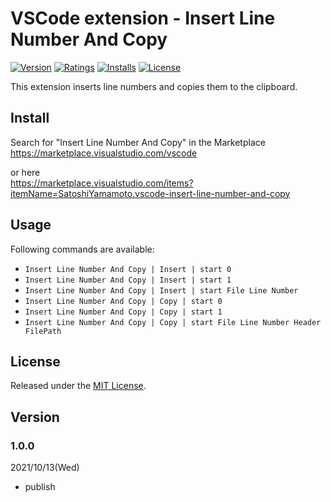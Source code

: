 # VSCode extension - Insert Line Number And Copy

[![Version][version-badge]][marketplace]
[![Ratings][ratings-badge]][marketplace-ratings]
[![Installs][installs-badge]][marketplace]
[![License][license-badge]][license]

This extension inserts line numbers and copies them to the clipboard.

## Install

Search for "Insert Line Number And Copy" in the Marketplace  
https://marketplace.visualstudio.com/vscode

or here  
https://marketplace.visualstudio.com/items?itemName=SatoshiYamamoto.vscode-insert-line-number-and-copy

## Usage

Following commands are available:

- `Insert Line Number And Copy | Insert | start 0`
- `Insert Line Number And Copy | Insert | start 1`
- `Insert Line Number And Copy | Insert | start File Line Number`
- `Insert Line Number And Copy | Copy | start 0`
- `Insert Line Number And Copy | Copy | start 1`
- `Insert Line Number And Copy | Copy | start File Line Number Header FilePath`

## License

Released under the [MIT License][license].

[version-badge]: https://vsmarketplacebadge.apphb.com/version/SatoshiYamamoto.vscode-insert-line-number-and-copy.svg
[ratings-badge]: https://vsmarketplacebadge.apphb.com/rating/SatoshiYamamoto.vscode-insert-line-number-and-copy.svg
[installs-badge]: https://vsmarketplacebadge.apphb.com/installs/SatoshiYamamoto.vscode-insert-line-number-and-copy.svg
[license-badge]: https://img.shields.io/github/license/standard-software/vscode-insert-line-number-and-copy.svg

[marketplace]: https://marketplace.visualstudio.com/items?itemName=SatoshiYamamoto.vscode-insert-line-number-and-copy
[marketplace-ratings]: https://marketplace.visualstudio.com/items?itemName=SatoshiYamamoto.vscode-insert-line-number-and-copy#review-details
[license]: https://github.com/standard-software/vscode-insert-line-number-and-copy/blob/master/LICENSE

## Version

### 1.0.0
2021/10/13(Wed)
- publish

